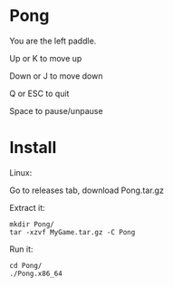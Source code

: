 # Pong

You are the left paddle.

Up or K to move up

Down or J to move down

Q or ESC to quit

Space to pause/unpause

# Install

Linux:

Go to releases tab, download Pong.tar.gz

Extract it:

```
mkdir Pong/
tar -xzvf MyGame.tar.gz -C Pong
```

Run it:

```
cd Pong/
./Pong.x86_64
```
